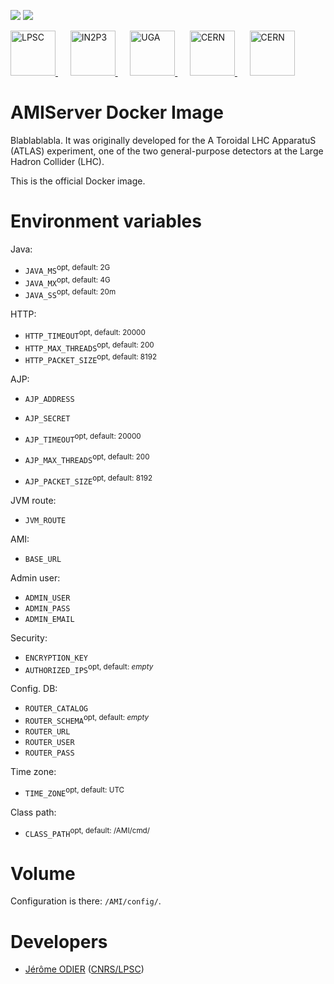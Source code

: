 [![][Build Status img]][Build Status]
[![][License img]][License]

<a href="http://lpsc.in2p3.fr/" target="_blank">
	<img src="http://ami.in2p3.fr/docs/images/logo_lpsc.png" alt="LPSC" height="72" />
</a>
&nbsp;&nbsp;&nbsp;&nbsp;
<a href="http://www.in2p3.fr/" target="_blank">
	<img src="http://ami.in2p3.fr/docs/images/logo_in2p3.png" alt="IN2P3" height="72" />
</a>
&nbsp;&nbsp;&nbsp;&nbsp;
<a href="http://www.univ-grenoble-alpes.fr/" target="_blank">
	<img src="http://ami.in2p3.fr/docs/images/logo_uga.png" alt="UGA" height="72" />
</a>
&nbsp;&nbsp;&nbsp;&nbsp;
<a href="http://home.cern/" target="_blank">
	<img src="http://www.cern.ch/ami/images/logo_atlas.png" alt="CERN" height="72" />
</a>
&nbsp;&nbsp;&nbsp;&nbsp;
<a href="http://atlas.cern/" target="_blank">
	<img src="http://ami.in2p3.fr/docs/images/logo_cern.png" alt="CERN" height="72" />
</a>

AMIServer Docker Image
======================

Blablablabla. It was originally developed for the A Toroidal LHC ApparatuS (ATLAS) experiment, one of the two general-purpose detectors at the Large Hadron Collider (LHC).

This is the official Docker image.

Environment variables
=====================

Java:
* `JAVA_MS`<sup>opt, default: 2G</opt>
* `JAVA_MX`<sup>opt, default: 4G</opt>
* `JAVA_SS`<sup>opt, default: 20m</opt>

HTTP:
* `HTTP_TIMEOUT`<sup>opt, default: 20000</opt>
* `HTTP_MAX_THREADS`<sup>opt, default: 200</opt>
* `HTTP_PACKET_SIZE`<sup>opt, default: 8192</opt>

AJP:
* `AJP_ADDRESS`
* `AJP_SECRET`

* `AJP_TIMEOUT`<sup>opt, default: 20000</opt>
* `AJP_MAX_THREADS`<sup>opt, default: 200</opt>
* `AJP_PACKET_SIZE`<sup>opt, default: 8192</opt>

JVM route:
* `JVM_ROUTE`

AMI:
* `BASE_URL`

Admin user:
* `ADMIN_USER`
* `ADMIN_PASS`
* `ADMIN_EMAIL`

Security:
* `ENCRYPTION_KEY`
* `AUTHORIZED_IPS`<sup>opt, default: <i>empty</i></opt>

Config. DB:
* `ROUTER_CATALOG`
* `ROUTER_SCHEMA`<sup>opt, default: <i>empty</i></opt>
* `ROUTER_URL`
* `ROUTER_USER`
* `ROUTER_PASS`

Time zone:
* `TIME_ZONE`<sup>opt, default: UTC</opt>

Class path:
* `CLASS_PATH`<sup>opt, default: /AMI/cmd/</opt>

Volume
======

Configuration is there: `/AMI/config/`.

Developers
==========

* [Jérôme ODIER](https://annuaire.in2p3.fr/4121-4467/jerome-odier) ([CNRS/LPSC](http://lpsc.in2p3.fr/))

[Build Status]:https://github.com/ami-team/docker-ami-server/actions/workflows/docker-image.yml
[Build Status img]:https://github.com/ami-team/docker-ami-server/actions/workflows/docker-image.yml/badge.svg?branch=master

[License]:http://www.cecill.info/licences/Licence_CeCILL_V2.1-en.txt
[License img]:https://img.shields.io/badge/license-CeCILL-blue.svg
